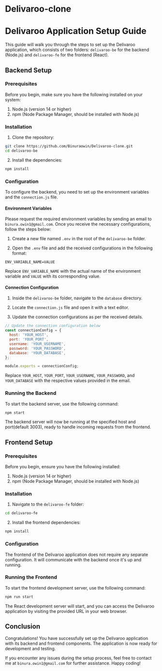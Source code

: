 # Delivaroo-clone

# Delivaroo Application Setup Guide

This guide will walk you through the steps to set up the Delivaroo application, which consists of two folders: `delivaroo-be` for the backend (Node.js) and `delivaroo-fe` for the frontend (React).

## Backend Setup

### Prerequisites

Before you begin, make sure you have the following installed on your system:

1. Node.js (version 14 or higher)
2. npm (Node Package Manager, should be installed with Node.js)

### Installation

1. Clone the repository:

```bash
git clone https://github.com/Binuraowin/Delivaroo-clone.git
cd delivaroo-be
```

2. Install the dependencies:

```bash
npm install
```

### Configuration

To configure the backend, you need to set up the environment variables and the `connection.js` file.

#### Environment Variables

Please request the required environment variables by sending an email to `binura.owin1@gmail.com`. Once you receive the necessary configurations, follow the steps below:

1. Create a new file named `.env` in the root of the `delivaroo-be` folder.

2. Open the `.env` file and add the received configurations in the following format:

```
ENV_VARIABLE_NAME=VALUE
```

Replace `ENV_VARIABLE_NAME` with the actual name of the environment variable and `VALUE` with its corresponding value.

#### Connection Configuration

1. Inside the `delivaroo-be` folder, navigate to the `database` directory.

2. Locate the `connection.js` file and open it with a text editor.

3. Update the connection configurations as per the received details.

```javascript
// Update the connection configuration below
const connectionConfig = {
  host: 'YOUR_HOST',
  port: 'YOUR_PORT',
  username: 'YOUR_USERNAME',
  password: 'YOUR_PASSWORD',
  database: 'YOUR_DATABASE',
};

module.exports = connectionConfig;
```

Replace `YOUR_HOST`, `YOUR_PORT`, `YOUR_USERNAME`, `YOUR_PASSWORD`, and `YOUR_DATABASE` with the respective values provided in the email.

### Running the Backend

To start the backend server, use the following command:

```bash
npm start
```

The backend server will now be running at the specified host and port(default 3003), ready to handle incoming requests from the frontend.

## Frontend Setup

### Prerequisites

Before you begin, ensure you have the following installed:

1. Node.js (version 14 or higher)
2. npm (Node Package Manager, should be installed with Node.js)

### Installation

1. Navigate to the `delivaroo-fe` folder:

```bash
cd delivaroo-fe
```

2. Install the frontend dependencies:

```bash
npm install
```

### Configuration

The frontend of the Delivaroo application does not require any separate configuration. It will communicate with the backend once it's up and running.

### Running the Frontend

To start the frontend development server, use the following command:

```bash
npm run start
```

The React development server will start, and you can access the Delivaroo application by visiting the provided URL in your web browser.

## Conclusion

Congratulations! You have successfully set up the Delivaroo application with its backend and frontend components. The application is now ready for development and testing.

If you encounter any issues during the setup process, feel free to contact me at `binura.owin1@gmail.com` for further assistance. Happy coding!